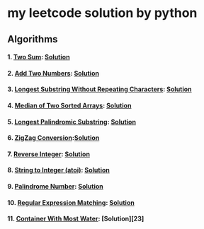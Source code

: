 # my leetcode solution by python

## Algorithms 

#### 1. [Two Sum][1]: [Solution][2] 
#### 2. [Add Two Numbers][3]: [Solution][4]
#### 3. [Longest Substring Without Repeating Characters][5]: [Solution][6]
#### 4. [Median of Two Sorted Arrays][7]: [Solution][8]
#### 5. [Longest Palindromic Substring][9]: [Solution][10]
#### 6. [ZigZag Conversion][11]:[Solution][12]
#### 7. [Reverse Integer][13]: [Solution][14]
#### 8. [String to Integer (atoi)][15]: [Solution][16]
#### 9. [Palindrome Number][17]: [Solution][18]
#### 10. [Regular Expression Matching][19]: [Solution][20]
#### 11. [Container With Most Water][22]: [Solution][23]

[1]: https://leetcode-cn.com/problems/two-sum/
[2]: https://github.com/YinWei123/my-leetcode-solution/blob/master/src/twoSum.py
[3]: https://leetcode-cn.com/problems/add-two-numbers/
[4]: https://github.com/YinWei123/my-leetcode-solution/blob/master/src/addTwoNumbers.py
[5]: https://leetcode-cn.com/problems/longest-substring-without-repeating-characters/
[6]: https://github.com/YinWei123/my-leetcode-solution/blob/master/src/lengthOfLongestSubstring.py
[7]: https://leetcode-cn.com/problems/median-of-two-sorted-arrays
[8]: https://github.com/YinWei123/my-leetcode-solution/blob/master/src/findMedianSortedArrays.py
[9]: https://leetcode-cn.com/problems/longest-palindromic-substring/
[10]: https://github.com/YinWei123/my-leetcode-solution/blob/master/src/longestPalindrome.py
[11]: https://leetcode-cn.com/problems/zigzag-conversion/
[12]: https://github.com/YinWei123/my-leetcode-solution/blob/master/src/convert.py
[13]: https://leetcode-cn.com/problems/reverse-integer/
[14]: https://github.com/YinWei123/my-leetcode-solution/blob/master/src/reverse.py
[15]: https://leetcode-cn.com/problems/string-to-integer-atoi/
[16]: https://github.com/YinWei123/my-leetcode-solution/
[17]: https://leetcode-cn.com/problems/palindrome-number/
[18]: https://github.com/YinWei123/my-leetcode-solution/blob/master/src/isPalindrome.py
[19]: https://leetcode-cn.com/problems/regular-expression-matching/
[20]: https://github.com/YinWei123/my-leetcode-solution/
[21]: https://leetcode-cn.com/problems/container-with-most-water/
[22]: https://github.com/YinWei123/my-leetcode-solution/blob/master/src/maxArea.py